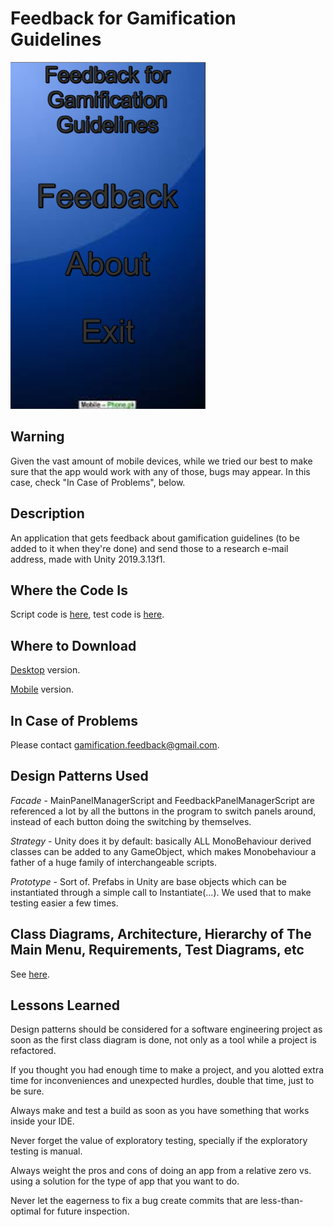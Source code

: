 # Feedback for Gamification Guidelines

![](https://github.com/Clauvin/Teste-Mobile/blob/master/For%20The%20Wiki/Image.png)

## Warning

Given the vast amount of mobile devices, while we tried our best to make sure that the app would work with any of those, bugs may appear. In this case, check "In Case of Problems", below.

## Description

An application that gets feedback about gamification guidelines (to be added to it when they're done) and send those to a research e-mail address, made with Unity 2019.3.13f1.

## Where the Code Is

Script code is [here](https://github.com/Clauvin/Teste-Mobile/tree/master/Teste%20Mobile/Assets/Script), test code is [here](https://github.com/Clauvin/Teste-Mobile/tree/master/Teste%20Mobile/Assets/Tests).

## Where to Download

[Desktop](https://github.com/Clauvin/Teste-Mobile/releases/tag/v1.0-Desktop) version.

[Mobile](https://github.com/Clauvin/Teste-Mobile/releases/tag/v1.0-Mobile) version.

## In Case of Problems

Please contact gamification.feedback@gmail.com.

## Design Patterns Used

*Facade* - MainPanelManagerScript and FeedbackPanelManagerScript are referenced a lot by all the buttons in the program to switch panels around, instead of each button doing the switching by themselves.

*Strategy* - Unity does it by default: basically ALL MonoBehaviour derived classes can be added to any GameObject, which makes Monobehaviour a father of a huge family of interchangeable scripts.

*Prototype* - Sort of. Prefabs in Unity are base objects which can be instantiated through a simple call to Instantiate(...). We used that to make testing easier a few times.

## Class Diagrams, Architecture, Hierarchy of The Main Menu, Requirements, Test Diagrams, etc

See [here](https://github.com/Clauvin/Teste-Mobile/wiki/).

## Lessons Learned

Design patterns should be considered for a software engineering project as soon as the first class diagram is done, not only as a tool while a project is refactored.

If you thought you had enough time to make a project, and you alotted extra time for inconveniences and unexpected hurdles, double that time, just to be sure.

Always make and test a build as soon as you have something that works inside your IDE.

Never forget the value of exploratory testing, specially if the exploratory testing is manual.

Always weight the pros and cons of doing an app from a relative zero vs. using a solution for the type of app that you want to do.

Never let the eagerness to fix a bug create commits that are less-than-optimal for future inspection.
